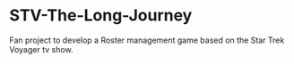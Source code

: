 # STV-The-Long-Journey
Fan project to develop a Roster management game based on the Star Trek Voyager tv show.
